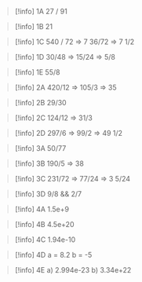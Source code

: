 >[!info] 1A
> 27 / 91

>[!info] 1B
> 21

>[!info] 1C
> 540 / 72 => 7 36/72 => 7 1/2

>[!info] 1D
> 30/48 => 15/24 => 5/8

>[!info] 1E
> 55/8



>[!info] 2A
> 420/12 => 105/3 => 35

>[!info] 2B
> 29/30

>[!info] 2C
> 124/12 => 31/3

>[!info] 2D
> 297/6 => 99/2 => 49 1/2



>[!info] 3A
> 50/77

>[!info] 3B
> 190/5 => 38

>[!info] 3C
> 231/72 => 77/24 => 3 5/24

>[!info] 3D
> 9/8 && 2/7



>[!info] 4A
> 1.5e+9

>[!info] 4B
> 4.5e+20

>[!info] 4C
> 1.94e-10

>[!info] 4D
> a = 8.2
> b = -5

>[!info] 4E
> a) 2.994e-23
> b) 3.34e+22